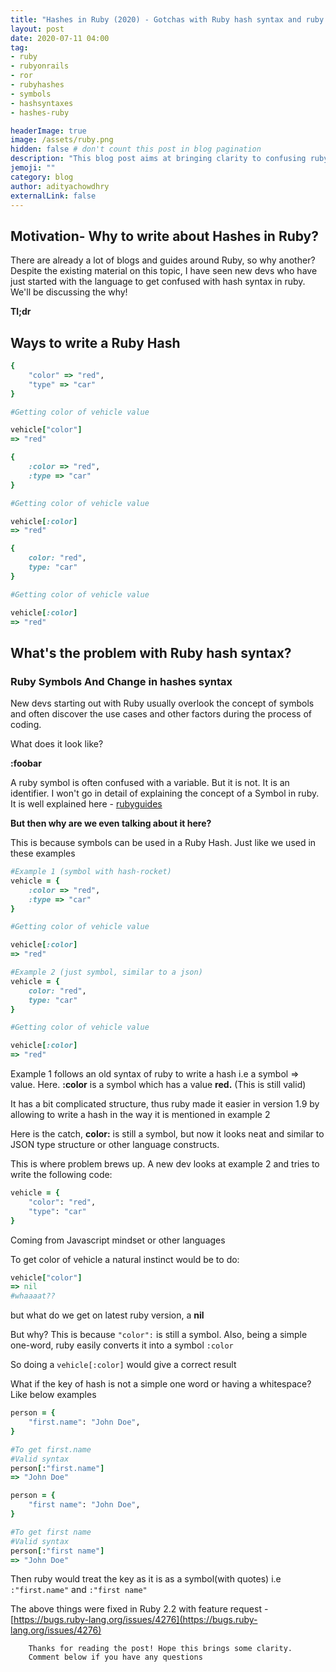 ```yaml
---
title: "Hashes in Ruby (2020) - Gotchas with Ruby hash syntax and ruby symbols"
layout: post
date: 2020-07-11 04:00
tag:
- ruby
- rubyonrails
- ror
- rubyhashes
- symbols
- hashsyntaxes
- hashes-ruby

headerImage: true
image: /assets/ruby.png
hidden: false # don't count this post in blog pagination
description: "This blog post aims at bringing clarity to confusing ruby hash syntax involving ruby symbols."
jemoji: ""
category: blog
author: adityachowdhry
externalLink: false
---
```


## **Motivation- Why to write about Hashes in Ruby?**

There are already a lot of blogs and guides around Ruby, so why another? Despite the existing material on this topic, I have seen new devs who have just started with the language to get confused with hash syntax in ruby. We'll be discussing the why!

**Tl;dr**

## Ways to write a Ruby Hash

```ruby
{
	"color" => "red",
	"type" => "car"
}

#Getting color of vehicle value

vehicle["color"]
=> "red"
```

```ruby
{
	:color => "red",
	:type => "car"
}

#Getting color of vehicle value

vehicle[:color]
=> "red"
```

```ruby
{
	color: "red",
	type: "car"
}

#Getting color of vehicle value

vehicle[:color]
=> "red"
```

## **What's the problem with Ruby hash syntax?**

### Ruby Symbols And Change in hashes syntax

New devs starting out with Ruby usually overlook the concept of symbols and often discover the use cases and other factors during the process of coding.

What does it look like?

**:foobar**

A ruby symbol is often confused with a variable. But it is not. It is an identifier. I won't go in detail of explaining the concept of a Symbol in ruby. It is well explained here - [rubyguides](https://www.rubyguides.com/2018/02/ruby-symbols/)

**But then why are we even talking about it here?**

This is because symbols can be used in a Ruby Hash. Just like we used in these examples

```ruby
#Example 1 (symbol with hash-rocket)
vehicle = {
	:color => "red",
	:type => "car"
}

#Getting color of vehicle value

vehicle[:color]
=> "red"
```


```ruby
#Example 2 (just symbol, similar to a json)
vehicle = {
	color: "red",
	type: "car"
}

#Getting color of vehicle value

vehicle[:color]
=> "red"
```


Example 1 follows an old syntax of ruby to write a hash i.e a symbol ⇒ value. Here. **:color** is a symbol which has a value **red.** (This is still valid)

It has a bit complicated structure, thus ruby made it easier in version 1.9 by allowing to write a hash in the way it is mentioned in example 2

Here is the catch, **color:** is still a symbol, but now it looks neat and similar to JSON type structure or other language constructs. 

This is where problem brews up. A new dev looks at example 2 and tries to  write the following code:

```ruby
vehicle = {
	"color": "red",
	"type": "car"
}
```

Coming from Javascript mindset or other languages

To get color of vehicle a natural instinct would be to do:

```ruby
vehicle["color"]
=> nil
#whaaaat??
```

but what do we get on latest ruby version, a **nil**

But why? This is because `"color":`  is still a symbol. Also, being a simple one-word, ruby easily converts it into a symbol `:color`

So doing a `vehicle[:color]` would give a correct result

What if the key of hash is not a simple one word or having a whitespace? Like below examples

```ruby
person = {
	"first.name": "John Doe",
}

#To get first.name
#Valid syntax
person[:"first.name"]
=> "John Doe"
```

```ruby
person = {
	"first name": "John Doe",
}

#To get first name
#Valid syntax
person[:"first name"]
=> "John Doe"
```

Then ruby would treat the key as it is as a symbol(with quotes) i.e `:"first.name"` and `:"first name"`

The above things were fixed in Ruby 2.2 with feature request - [https://bugs.ruby-lang.org/issues/4276](https://bugs.ruby-lang.org/issues/4276)

		Thanks for reading the post! Hope this brings some clarity. 
		Comment below if you have any questions
	
